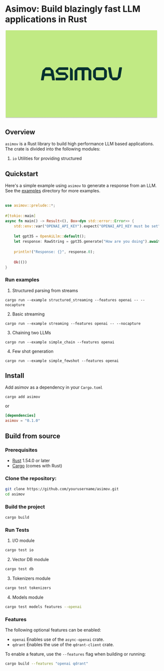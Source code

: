 # Asimov: Build blazingly fast LLM applications in Rust 


<img src="asimov.png" width="500">

## Overview

`asimov` is a Rust library to build high performance LLM based applications. The crate is divided into the following modules:
1. `io` Utilities for providing structured 

## Quickstart

Here's a simple example using `asimov` to generate a response from an LLM. See the [examples](  https://github.com/overmindai/asimov/tree/master/examples) directory for more examples.

```rust

use asimov::prelude::*;

#[tokio::main]
async fn main() -> Result<(), Box<dyn std::error::Error>> {
    std::env::var("OPENAI_API_KEY").expect("OPENAI_API_KEY must be set");

    let gpt35 = OpenAiLlm::default();
    let response: RawString = gpt35.generate("How are you doing").await?;

    println!("Response: {}", response.0);

    Ok(())
}
```

### Run examples
1. Structured parsing from streams
```
cargo run --example structured_streaming --features openai -- --nocapture
```

2. Basic streaming
```
cargo run --example streaming --features openai -- --nocapture
```

3. Chaining two LLMs
```
cargo run --example simple_chain --features openai
```

4. Few shot generation
```
cargo run --example simple_fewshot --features openai 
```


## Install

Add asimov as a dependency in your `Cargo.toml`

```
cargo add asimov
```
or 
```toml
[dependencies]
asimov = "0.1.0"
```

## Build from source

### Prerequisites

- [Rust](https://www.rust-lang.org/tools/install) 1.54.0 or later
- [Cargo](https://doc.rust-lang.org/cargo/getting-started/installation.html) (comes with Rust)


### Clone the repository:
```bash
git clone https://github.com/yourusername/asimov.git
cd asimov
```

### Build the project

```bash
cargo build
```

### Run Tests

1. I/O module
```bash
cargo test io
```

2. Vector DB module
```bash
cargo test db
```

3. Tokenizers module
```bash
cargo test tokenizers
```

4. Models module
```bash
cargo test models features --openai
```
### Features
The following optional features can be enabled:
* `openai` Enables use of the `async-openai` crate.
* `qdrant` Enables the use of the `qdrant-client` crate.

To enable a feature, use the `--features` flag when building or running:

```bash
cargo build --features "openai qdrant"
```
